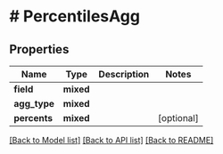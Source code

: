 # # PercentilesAgg

## Properties

Name | Type | Description | Notes
------------ | ------------- | ------------- | -------------
**field** | **mixed** |  |
**agg_type** | **mixed** |  |
**percents** | **mixed** |  | [optional]

[[Back to Model list]](../../README.md#models) [[Back to API list]](../../README.md#endpoints) [[Back to README]](../../README.md)

